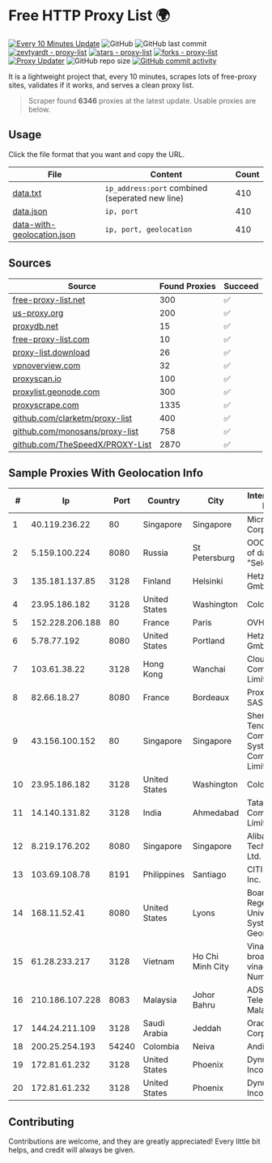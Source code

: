 
# Free HTTP Proxy List 🌍

[![Every 10 Minutes Update](https://github.com/mertguvencli/http-proxy-list/actions/workflows/main.yml/badge.svg?branch=main)](https://github.com/mertguvencli/http-proxy-list/actions/workflows/main.yml)
![GitHub](https://img.shields.io/github/license/mertguvencli/http-proxy-list)
![GitHub last commit](https://img.shields.io/github/last-commit/mertguvencli/http-proxy-list)
[![zevtyardt - proxy-list](https://img.shields.io/static/v1?label=zevtyardt&message=proxy-list&color=blue&logo=github)](https://github.com/zevtyardt/proxy-list "Go to GitHub repo")
[![stars - proxy-list](https://img.shields.io/github/stars/zevtyardt/proxy-list?style=social)](https://github.com/zevtyardt/proxy-list)
[![forks - proxy-list](https://img.shields.io/github/forks/zevtyardt/proxy-list?style=social)](https://github.com/zevtyardt/proxy-list)
[![Proxy Updater](https://github.com/zevtyardt/proxy-list/workflows/Proxy%20Updater/badge.svg)](https://github.com/zevtyardt/proxy-list/actions?query=workflow:"Proxy+Updater")
![GitHub repo size](https://img.shields.io/github/repo-size/zevtyardt/proxy-list)
[![GitHub commit activity](https://img.shields.io/github/commit-activity/m/zevtyardt/proxy-list?logo=commits)](https://github.com/zevtyardt/proxy-list/commits/main)

It is a lightweight project that, every 10 minutes, scrapes lots of free-proxy sites, validates if it works, and serves a clean proxy list.

> Scraper found **6346** proxies at the latest update. Usable proxies are below.

## Usage

Click the file format that you want and copy the URL.

|File|Content|Count|
|----|-------|-----|
|[data.txt](https://raw.githubusercontent.com/mertguvencli/http-proxy-list/main/proxy-list/data.txt)|`ip_address:port` combined (seperated new line)|410|
|[data.json](https://raw.githubusercontent.com/mertguvencli/http-proxy-list/main/proxy-list/data.json)|`ip, port`|410|
|[data-with-geolocation.json](https://raw.githubusercontent.com/mertguvencli/http-proxy-list/main/proxy-list/data-with-geolocation.json)|`ip, port, geolocation`|410|

## Sources

|Source|Found Proxies|Succeed|
|------|-------------|-------|
|[free-proxy-list.net](https://free-proxy-list.net)|300|✅|
|[us-proxy.org](https://www.us-proxy.org)|200|✅|
|[proxydb.net](http://proxydb.net)|15|✅|
|[free-proxy-list.com](https://free-proxy-list.com/?page=&port=&type%5B%5D=http&type%5B%5D=https&up_time=0&search=Search)|10|✅|
|[proxy-list.download](https://www.proxy-list.download/HTTP)|26|✅|
|[vpnoverview.com](https://vpnoverview.com/privacy/anonymous-browsing/free-proxy-servers)|32|✅|
|[proxyscan.io](https://www.proxyscan.io)|100|✅|
|[proxylist.geonode.com](https://proxylist.geonode.com/api/proxy-list?limit=300&page=1&sort_by=lastChecked&sort_type=desc&protocols=http,https)|300|✅|
|[proxyscrape.com](https://api.proxyscrape.com/v2/?request=displayproxies&protocol=http&timeout=10000&country=all&ssl=all&anonymity=all)|1335|✅|
|[github.com/clarketm/proxy-list](https://raw.githubusercontent.com/clarketm/proxy-list/master/proxy-list-raw.txt)|400|✅|
|[github.com/monosans/proxy-list](https://raw.githubusercontent.com/monosans/proxy-list/main/proxies/http.txt)|758|✅|
|[github.com/TheSpeedX/PROXY-List](https://raw.githubusercontent.com/TheSpeedX/PROXY-List/master/http.txt)|2870|✅|


## Sample Proxies With Geolocation Info

|#|Ip|Port|Country|City|Internet Service Provider|
|-|--|----|-------|----|-------------------------|
|1|40.119.236.22|80|Singapore|Singapore|Microsoft Corporation|
|2|5.159.100.224|8080|Russia|St Petersburg|OOO "Network of data-centers "Selectel"|
|3|135.181.137.85|3128|Finland|Helsinki|Hetzner Online GmbH|
|4|23.95.186.182|3128|United States|Washington|ColoCrossing|
|5|152.228.206.188|80|France|Paris|OVH SAS|
|6|5.78.77.192|8080|United States|Portland|Hetzner Online GmbH|
|7|103.61.38.22|3128|Hong Kong|Wanchai|Cloud Computing HK Limited|
|8|82.66.18.27|8080|France|Bordeaux|Proxad / Free SAS|
|9|43.156.100.152|80|Singapore|Singapore|Shenzhen Tencent Computer Systems Company Limited|
|10|23.95.186.182|3128|United States|Washington|ColoCrossing|
|11|14.140.131.82|3128|India|Ahmedabad|Tata Communications Limited|
|12|8.219.176.202|8080|Singapore|Singapore|Alibaba (US) Technology Co., Ltd.|
|13|103.69.108.78|8191|Philippines|Santiago|CITI Cableworld Inc.|
|14|168.11.52.41|8080|United States|Lyons|Board of Regents of the University System of Georgia|
|15|61.28.233.217|3128|Vietnam|Ho Chi Minh City|Vinadata broadcast via vinagame AS Number|
|16|210.186.107.228|8083|Malaysia|Johor Bahru|ADSL Streamyx Telekom Malaysia|
|17|144.24.211.109|3128|Saudi Arabia|Jeddah|Oracle Corporation|
|18|200.25.254.193|54240|Colombia|Neiva|Andinet ON Line|
|19|172.81.61.232|3128|United States|Phoenix|Dynu Systems Incorporated|
|20|172.81.61.232|3128|United States|Phoenix|Dynu Systems Incorporated|



## Contributing

Contributions are welcome, and they are greatly appreciated! Every
little bit helps, and credit will always be given.

